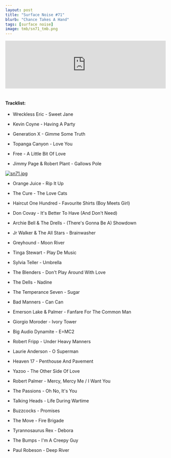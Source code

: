 ```yaml
---
layout: post
title: "Surface Noise #71"
blurb: "Chance Takes A Hand"
tags: [surface noise]
image: tmb/sn71_tmb.png
---
```


<iframe scrolling="no" id="hearthis_at_track_4157022" width="100%" height="150" src="https://hearthis.at/embed/4157022/transparent_black/?hcolor=&color=&style=2&block_size=2&block_space=1&background=1&waveform=0&cover=0&autoplay=0&css=" frameborder="0" allowtransparency allow="autoplay"><p>Listen to <a href="https://hearthis.at/zerocc/surface-noise-71-121219/" target="_blank">Surface Noise #71 (12/12/19)</a> <span>by</span><a href="https://hearthis.at/zerocc/" target="_blank" > Zero</a> <span>on</span> <a href="https://hearthis.at/" target="_blank">hearthis.at</a></p></iframe>
&nbsp;

#### Tracklist:

- Wreckless Eric - Sweet Jane
- Kevin Coyne - Having A Party
- Generation X - Gimme Some Truth

- Topanga Canyon - Love You
- Free - A Little Bit Of Love
- Jimmy Page & Robert Plant - Gallows Pole

[![sn71.jpg](https://i.postimg.cc/hPqfRwW3/sn71.jpg)](https://postimg.cc/Z0VTrwqr)

- Orange Juice - Rip It Up
- The Cure - The Love Cats
- Haircut One Hundred - Favourite Shirts (Boy Meets Girl)

- Don Covay - It's Better To Have (And Don't Need)
- Archie Bell & The Drells - (There's Gonna Be A) Showdown
- Jr Walker & The All Stars - Brainwasher

- Greyhound - Moon River
- Tinga Stewart - Play De Music
- Sylvia Teller - Umbrella

- The Blenders - Don't Play Around With Love
- The Dells - Nadine
- The Temperance Seven - Sugar

- Bad Manners - Can Can
- Emerson Lake & Palmer - Fanfare For The Common Man
- Giorgio Moroder - Ivory Tower

- Big Audio Dynamite - E=MC2
- Robert Fripp - Under Heavy Manners
- Laurie Anderson - O Superman

- Heaven 17 - Penthouse And Pavement
- Yazoo - The Other Side Of Love
- Robert Palmer - Mercy, Mercy Me / I Want You

- The Passions - Oh No, It's You
- Talking Heads - Life During Wartime
- Buzzcocks - Promises

- The Move - Fire Brigade
- Tyrannosaurus Rex - Debora
- The Bumps - I'm A Creepy Guy

- Paul Robeson - Deep River
